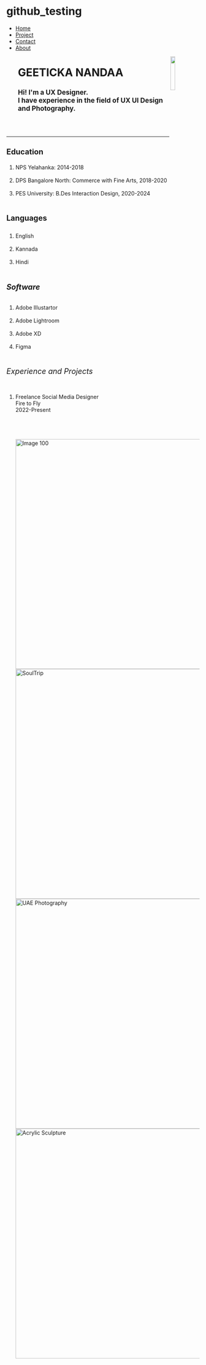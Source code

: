 # github_testing
<!DOCTYPE html>
<html>
<head>
<title>Geeticka Nandaa | UX Designer</title>
<link rel="stylesheet" href="style.css"/>
</head>
<body>

<ul>
<li><a href="#home" class="active">Home</a></li>
<li><a href="#project">Project</a></li>
<li><a href="#Contact">Contact</a></li>
<li><a href="#About">About</a></li>
</ul>


<div class="image">
<img src="geeticka1.png" width="15%" align="right">
</div>
<h1 style="margin-left:30px"> GEETICKA NANDAA</h1>

<h2 style="font-size:124%; margin-left: 30px">Hi! I'm a UX Designer. <br>I have experience in the field of UX UI Design and Photography.</h2>
<br>
<br>
<hr>
<div class="edu">
<h3 style="font-size:140%;">Education</h3>
</div>
<ol start="1">
<li>NPS Yelahanka: 2014-2018</li>
<br>
<li>DPS Bangalore North: Commerce with Fine Arts, 2018-2020</li>
<br>
<li>PES University: B.Des Interaction Design, 2020-2024</li>
<br>
</ol>
<div class="languages">
<h4 style="font-size:140%;">Languages</h4>
</div>
<ol start="1">
<li>English</li>
<br>
<li>Kannada</li>
<br>
<li>Hindi</li>
<br>
</ol>
<div class="software">
<h5 style="font-size:140%;">Software</h5>
</div>
<ol start="1">
<li>Adobe Illustartor</li>
<br>
<li>Adobe Lightroom</li>
<br>
<li>Adobe XD</li>
<br>
<li>Figma</li>
<br>
</ol>
<div class="experience">
<h6 style="font-size:140%;">Experience and Projects</h6>
</div>

<ol start="1">
<li>Freelance Social Media Designer<br>Fire to Fly<br>2022-Present</li>
<br>
<br>
<br>
<br>
<div class="relative">
<a href="https://drive.google.com/file/d/1oRAAOovseQZhgf0SI9At1EwpJWL5WpBt/view?usp=sharing">
<img src="Buddy.png" width="600px" alt="Image 100" class="new"/>

<a href="https://drive.google.com/file/d/16lIkAZurDXDrsVcvPvT-iiAdRGCZl67r/view?usp=sharing">
<img src="soultrip.png" alt="SoulTrip" width="600px"/>

<a href="https://drive.google.com/file/d/1AVWr9Z4vOIIAH8DivecUH_8QnbF9zcYs/view?usp=sharing">
<img src="uae.jpg" alt="UAE Photography" width="600px"/>

<a href="https://drive.google.com/file/d/1EvE1DGP14dZe3llctQAGqGDKFemwEPTT/view?usp=sharing">
<img src="sculpture.jpg" alt="Acrylic Sculpture" width="600px"/></div>
<br>
<br>
</ol>
<br><br><br><br><br><br><br><br><br><br><br><br><br><br><br><br><br><br><br><br><br><br><br><br><br><br><br><br><br><br>
<footer>
<div class="contact">
<p style="font-weight:bolder; text-align:center; font-size:150%">Contact</p>
<p style="text-align:center; font-size: 124%; color:coral;">
<a href="https://drive.google.com/file/d/1t2Z9jUG7ulV_kzQ1lwguaiUJeD0_h_zR/view?usp=sharing">Geeticka Nandaa's CV</a><br><br>
  <p style="text-align:center; font-size: 124%;">
 &emsp;&emsp;&emsp;geetickanandaa@gmail.com&emsp;&emsp;&emsp;+91 9980013435&emsp;&emsp;&emsp;Bengaluru, Karnataka,India</p>
</p>
</div>
</footer>
</body>
</html>
